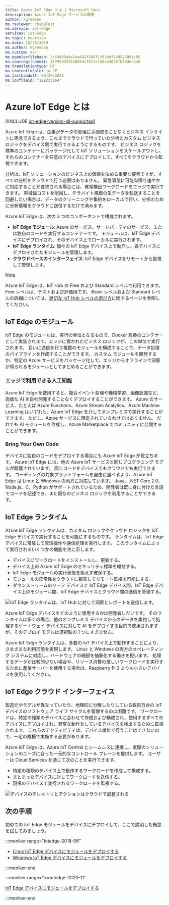 ```yaml
---
title: Azure IoT Edge とは | Microsoft Docs
description: Azure IoT Edge サービスの概要
author: kgremban
ms.reviewer: chipalost
ms.service: iot-edge
services: iot-edge
ms.topic: overview
ms.date: 10/28/2019
ms.author: kgremban
ms.custom: mvc
ms.openlocfilehash: 3cf44d5ebe1ea643f588f1f63e0f5695240b1c95
ms.sourcegitcommit: 1f29603291b885dc2812ef45aed026fbf9dedba0
ms.translationtype: HT
ms.contentlocale: ja-JP
ms.lasthandoff: 09/29/2021
ms.locfileid: "129233164"
---
```

# <a name="what-is-azure-iot-edge"></a>Azure IoT Edge とは

[!INCLUDE [iot-edge-version-all-supported](../../includes/iot-edge-version-all-supported.md)]

Azure IoT Edge は、企業がデータの管理に手間取ることなくビジネス インサイトに専念できるよう、これまでクラウドで行っていた分析とカスタム ビジネス ロジックをデバイス側で実行できるようにするものです。 ビジネス ロジックを標準のコンテナーにパッケージ化して IoT ソリューションをスケールアウトし、それらのコンテナーを任意のデバイスにデプロイして、すべてをクラウドから監視できます。

分析は、IoT ソリューションのビジネス上の価値を決める重要な要素ですが、すべての分析をクラウドで行う必要はありません。 緊急事態に可能な限り速やかに対応することが要求される場合には、異常検出ワークロードをエッジで実行できます。 帯域幅コストを削減し、テラバイト規模の生データを転送することを回避したい場合は、データのクリーニングや集約をローカルで行い、分析のために分析情報をクラウドに送信するだけで済みます。

Azure IoT Edge は、次の 3 つのコンポーネントで構成されます。

* **IoT Edge モジュール**: Azure のサービス、サードパーティのサービス、または独自のコードを実行するコンテナーです。 モジュールは、IoT Edge デバイスにデプロイされ、そのデバイス上でローカルに実行されます。
* **IoT Edge ランタイム**: 個々の IoT Edge デバイス上で動作し、各デバイスにデプロイされたモジュールを管理します。
* **クラウドベースのインターフェイス**: IoT Edge デバイスをリモートから監視して管理します。

>[!NOTE]
>Azure IoT Edge は、IoT Hub の Free および Standard レベルで利用できます。 Free レベルは、テストおよび評価用です。 Basic レベルおよび Standard レベルの詳細については、[適切な IoT Hub レベルの選び方](../iot-hub/iot-hub-scaling.md)に関するページを参照してください。

## <a name="iot-edge-modules"></a>IoT Edge のモジュール

IoT Edge のモジュールは、実行の単位となるもので、Docker 互換のコンテナーとして実装されます。エッジに置かれたビジネス ロジックが、この単位で実行されます。 互いに通信を行う複数のモジュールを構成することで、データ処理のパイプラインを作成することができます。 カスタム モジュールを開発するか、特定の Azure サービスをパッケージ化して、エッジからオフラインで洞察が得られるモジュールとしてまとめることができます。

### <a name="artificial-intelligence-at-the-edge"></a>エッジで利用できる人工知能

Azure IoT Edge を使用すると、複合イベント処理や機械学習、画像認識など、高価な AI を自社開発することなくデプロイすることができます。 Azure のサービス、たとえば Azure Functions、Azure Stream Analytics、Azure Machine Learning はいずれも、Azure IoT Edge を介してオンプレミスで実行することができます。 ただし、Azure サービスに限定されているわけではありません。 だれでも AI モジュールを作成し、Azure Marketplace でコミュニティに公開することができます。

### <a name="bring-your-own-code"></a>Bring Your Own Code

デバイスに独自のコードをデプロイする場合にも Azure IoT Edge が役立ちます。 Azure IoT Edge には、他の Azure IoT サービスと同じプログラミング モデルが踏襲されています。 同じコードをデバイスでもクラウドでも実行できます。 コーディングの対象プラットフォームを自由に選べるよう、Azure IoT Edge は Linux と Windows の両方に対応しています。 Java、.NET Core 2.0、Node.js、C、Python がサポートされているため、開発者は既に身に付けた言語でコードを記述でき、また既存のビジネス ロジックを利用することができます。

## <a name="iot-edge-runtime"></a>IoT Edge ランタイム

Azure IoT Edge ランタイムは、カスタム ロジックやクラウド ロジックを IoT Edge デバイスで実行することを可能にするものです。 ランタイムは、IoT Edge デバイスに常駐して管理操作や通信処理を実行します。 このランタイムによって実行されるいくつかの機能を次に示します。

* デバイスにワークロードをインストールし、更新する。
* デバイス上の Azure IoT Edge のセキュリティ標準を維持する。
* IoT Edge モジュールの実行状態を絶えず確保する。
* モジュールの正常性をクラウドに報告してリモート監視を可能にする。
* ダウンストリームのリーフ デバイスと IoT Edge デバイス間、IoT Edge デバイス上のモジュール間、IoT Edge デバイスとクラウド間の通信を管理する。

![IoT Edge ランタイムは、IoT Hub に対して洞察とレポートを送信します。](./media/about-iot-edge/runtime.png)

Azure IoT Edge デバイスをどのように使用するかは開発者しだいです。 そのランタイムは多くの場合、他のオンプレミス デバイスからのデータを集約して処理するゲートウェイ デバイスに対して AI をデプロイする目的で使用されますが、そのデプロイ モデルは選択肢の 1 つにすぎません。

Azure IoT Edge ランタイムは、多数の IoT デバイス上で動作することにより、さまざまな利用形態を実現します。 Linux と Windows の両方のオペレーティング システムに対応し、ハードウェアの細部を抽象化する働きを担います。 処理するデータが比較的少ない場合や、リソース消費の激しいワークロードを実行するために産業サーバーを使用する場合は、Raspberry Pi 3 よりも小さいデバイスを使用してください。

## <a name="iot-edge-cloud-interface"></a>IoT Edge クラウド インターフェイス

製造元やモデルが異なっていたり、地理的に分散したりしている数百万台の IoT デバイスのソフトウェア ライフ サイクルを管理するのは困難です。 ワークロードは、特定の種類のデバイスに合わせて作成および構成され、使用するすべてのデバイスにデプロイされ、異常な動作をしているデバイスを検出するために監視されます。 これらのアクティビティは、デバイス単位で行うことはできないので、一定の規模で実施する必要があります。

Azure IoT Edge は、Azure IoT Central とシームレスに連携し、実際のソリューションのニーズに合った一元的なコントロール プレーンを提供します。 ユーザーは Cloud Services を通じて次のことを実行できます。

* 特定の種類のデバイス上で動作するワークロードを作成して構成する。
* まとまったデバイスに対してワークロードを送信する。
* 現場のデバイスで実行されるワークロードを監視する。

![デバイスのテレメトリとアクションはクラウドで調整される](./media/about-iot-edge/cloud-interface.png)

## <a name="next-steps"></a>次の手順

初めての IoT Edge モジュールをデバイスにデプロイして、ここで説明した概念を試してみましょう。

<!-- 1.1 -->
:::moniker range="iotedge-2018-06"

* [Linux IoT Edge デバイスにモジュールをデプロイする](quickstart-linux.md)
* [Windows IoT Edge デバイスにモジュールをデプロイする](quickstart.md)

:::moniker-end

<!-- 1.2 -->
:::moniker range=">=iotedge-2020-11"

[IoT Edge デバイスにモジュールをデプロイする](quickstart-linux.md)

:::moniker-end
